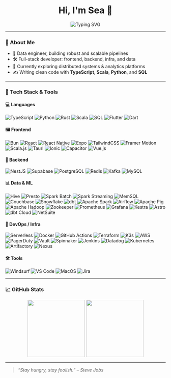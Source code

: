 <h1 align="center">Hi, I'm Sea 👋</h1>

<p align="center">
  <img src="https://readme-typing-svg.demolab.com?font=Fira+Code&size=22&pause=1000&center=true&vCenter=true&width=440&lines=Full-stack+Developer;Data+Pipeline+Engineer;Lifelong+Learner+%F0%9F%8E%93" alt="Typing SVG" />
</p>

---

### 🌟 About Me

- 🧠 Data engineer, building robust and scalable pipelines
- 🛠 Full-stack developer: frontend, backend, infra, and data
- 🔭 Currently exploring distributed systems & analytics platforms
- ✍️ Writing clean code with **TypeScript**, **Scala**, **Python**, and **SQL**

---

### 🧰 Tech Stack & Tools

#### 💻 Languages  
![TypeScript](https://img.shields.io/badge/TypeScript-3178C6?style=flat&logo=typescript&logoColor=white)
![Python](https://img.shields.io/badge/Python-3776AB?style=flat&logo=python&logoColor=white)
![Rust](https://img.shields.io/badge/Rust-000000?style=flat&logo=rust&logoColor=white)
![Scala](https://img.shields.io/badge/Scala-DC322F?style=flat&logo=scala&logoColor=white)
![SQL](https://img.shields.io/badge/SQL-003B57?style=flat&logo=postgresql&logoColor=white)
![Flutter](https://img.shields.io/badge/Flutter-02569B?style=flat&logo=flutter&logoColor=white)
![Dart](https://img.shields.io/badge/Dart-0175C2?style=flat&logo=dart&logoColor=white)


#### 🖼 Frontend  
![Bun](https://img.shields.io/badge/Bun-000?logo=bun&logoColor=fff)
![React](https://img.shields.io/badge/React-20232a?style=flat&logo=react&logoColor=61dafb)
![React Native](https://img.shields.io/badge/React_Native-20232a?style=flat&logo=react&logoColor=61dafb)
![Expo](https://img.shields.io/badge/Expo-000020?style=flat&logo=expo&logoColor=white)
![TailwindCSS](https://img.shields.io/badge/Tailwind_CSS-06B6D4?style=flat&logo=tailwind-css&logoColor=white)
![Framer Motion](https://img.shields.io/badge/Framer_Motion-EF0070?style=flat&logo=framer&logoColor=white)
![Scala.js](https://img.shields.io/badge/Scala.js-74C0FC?style=flat&logo=scala&logoColor=white)
![Tauri](https://img.shields.io/badge/Tauri-000000?style=flat&logo=tauri&logoColor=white)
![Ionic](https://img.shields.io/badge/Ionic-3880FF?style=flat&logo=ionic&logoColor=white)
![Capacitor](https://img.shields.io/badge/Capacitor-2C1E6A?style=flat&logo=capacitor&logoColor=white)
![Vue.js](https://img.shields.io/badge/Vue.js-4FC08D?style=flat&logo=vue.js&logoColor=white)


#### 🔧 Backend  
![NestJS](https://img.shields.io/badge/NestJS-E0234E?style=flat&logo=nestjs&logoColor=white)
![Supabase](https://img.shields.io/badge/Supabase-3ECF8E?style=flat&logo=supabase&logoColor=white)
![PostgreSQL](https://img.shields.io/badge/PostgreSQL-4169E1?style=flat&logo=postgresql&logoColor=white)
![Redis](https://img.shields.io/badge/Redis-DC382D?style=flat&logo=redis&logoColor=white)
![Kafka](https://img.shields.io/badge/Apache_Kafka-231F20?style=flat&logo=apache-kafka&logoColor=white)
![MySQL](https://img.shields.io/badge/MySQL-4479A1?style=flat&logo=mysql&logoColor=white)


#### 📊 Data & ML  
![Hive](https://img.shields.io/badge/Apache_Hive-FDEE21?style=flat&logo=apache&logoColor=black)
![Presto](https://img.shields.io/badge/Presto-336791?style=flat&logo=presto&logoColor=white)
![Spark Batch](https://img.shields.io/badge/Spark_Batch-E25A1C?style=flat&logo=apachespark&logoColor=white)
![Spark Streaming](https://img.shields.io/badge/Spark_Streaming-F58426?style=flat&logo=apachespark&logoColor=white)
![MemSQL](https://img.shields.io/badge/MemSQL-0052CC?style=flat&logo=singlestore&logoColor=white)
![Couchbase](https://img.shields.io/badge/Couchbase-DC2626?style=flat&logo=couchbase&logoColor=white)
![Snowflake](https://img.shields.io/badge/Snowflake-56B9EB?style=flat&logo=snowflake&logoColor=white)
![dbt](https://img.shields.io/badge/dbt-FF694B?style=flat&logo=dbt&logoColor=white)
![Apache Spark](https://img.shields.io/badge/Apache_Spark-E25A1C?style=flat&logo=apachespark&logoColor=white)
![Airflow](https://img.shields.io/badge/Apache_Airflow-017CEE?style=flat&logo=apache-airflow&logoColor=white)
![Apache Pig](https://img.shields.io/badge/Apache_Pig-FD7E14?style=flat&logo=apache&logoColor=white)
![Apache Hadoop](https://img.shields.io/badge/Hadoop-66CCFF?style=flat&logo=apachehadoop&logoColor=black)
![Zookeeper](https://img.shields.io/badge/ZooKeeper-FF9900?style=flat&logo=apache&logoColor=white)
![Prometheus](https://img.shields.io/badge/Prometheus-E6522C?style=flat&logo=prometheus&logoColor=white)
![Grafana](https://img.shields.io/badge/Grafana-F46800?style=flat&logo=grafana&logoColor=white)
![Kestra](https://img.shields.io/badge/Kestra-7F52FF?style=flat&logo=kestra&logoColor=white)
![Astro](https://img.shields.io/badge/Astro-FF5F00?style=flat&logo=astro&logoColor=white)
![dbt Cloud](https://img.shields.io/badge/dbt_Cloud-FF694B?style=flat&logo=dbt&logoColor=white)
![NetSuite](https://img.shields.io/badge/NetSuite-6F3E8D?style=flat&logo=netsuite&logoColor=white)


#### 🐳 DevOps / Infra  
![Serverless](https://img.shields.io/badge/Serverless-FD5750?style=flat&logo=serverless&logoColor=white)
![Docker](https://img.shields.io/badge/Docker-2496ED?style=flat&logo=docker&logoColor=white)
![GitHub Actions](https://img.shields.io/badge/GitHub_Actions-2088FF?style=flat&logo=github-actions&logoColor=white)
![Terraform](https://img.shields.io/badge/Terraform-623CE4?style=flat&logo=terraform&logoColor=white)
![K3s](https://img.shields.io/badge/K3s-000000?style=flat&logo=kubernetes&logoColor=white)
![AWS](https://img.shields.io/badge/AWS-232F3E?style=flat&logo=amazonaws&logoColor=white)
![PagerDuty](https://img.shields.io/badge/PagerDuty-33CC66?style=flat&logo=pagerduty&logoColor=white)
![Vault](https://img.shields.io/badge/Vault-000000?style=flat&logo=hashicorp&logoColor=white)
![Spinnaker](https://img.shields.io/badge/Spinnaker-F96261?style=flat&logo=spinnaker&logoColor=white)
![Jenkins](https://img.shields.io/badge/Jenkins-D24939?style=flat&logo=jenkins&logoColor=white)
![Datadog](https://img.shields.io/badge/Datadog-6000FF?style=flat&logo=datadog&logoColor=white)
![Kubernetes](https://img.shields.io/badge/Kubernetes-326CE5?style=flat&logo=kubernetes&logoColor=white)
![Artifactory](https://img.shields.io/badge/Artifactory-000000?style=flat&logo=artifactory&logoColor=white)
![Nexus](https://img.shields.io/badge/Nexus-000000?style=flat&logo=nexus&logoColor=white)


#### 🛠 Tools  
![Windsurf](https://img.shields.io/badge/Windsurf-4B5563?style=flat&logo=none&logoColor=white)
![VS Code](https://img.shields.io/badge/VSCode-007ACC?style=flat&logo=visual-studio-code&logoColor=white)
![MacOS](https://img.shields.io/badge/MacOS-000000?style=flat&logo=apple&logoColor=white)
![Jira](https://img.shields.io/badge/Jira-0052CC?style=flat&logo=jira&logoColor=white)


---

### 📈 GitHub Stats

<p align="center">
  <img src="https://github-readme-stats.vercel.app/api?username=cyz1901&show_icons=true&theme=tokyonight&hide=issues" height="180" />
  <img src="https://github-readme-stats.vercel.app/api/top-langs/?username=cyz1901&layout=compact&theme=tokyonight" height="180" />
</p>

---

> *“Stay hungry, stay foolish.” – Steve Jobs*

